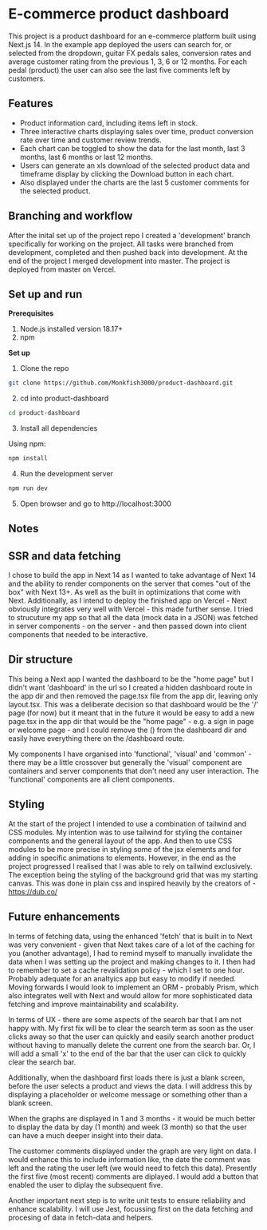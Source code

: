 # E-commerce product dashboard

This project is a product dashboard for an e-commerce platform built using Next.js 14. In the example app deployed the users can search for, or selected from the dropdown, guitar FX pedals sales, conversion rates and average customer rating from the previous 1, 3, 6 or 12 months.
For each pedal (product) the user can also see the last five comments left by customers.

## Features

- Product information card, including items left in stock.
- Three interactive charts displaying sales over time, product conversion rate over time and customer review trends.
- Each chart can be toggled to show the data for the last month, last 3 months, last 6 months or last 12 months.
- Users can generate an xls download of the selected product data and timeframe display by clicking the Download button in each chart.
- Also displayed under the charts are the last 5 customer comments for the selected product.

## Branching and workflow

After the inital set up of the project repo I created a 'development' branch specifically for working on the project. All tasks were branched from development, completed and then pushed back into development. At the end of the project I merged development into master. The project is deployed from master on Vercel.

## Set up and run

**Prerequisites**

1. Node.js installed version 18.17+
2. npm

**Set up**

1. Clone the repo

```bash
git clone https://github.com/Monkfish3000/product-dashboard.git
```

2. cd into product-dashboard

```bash
cd product-dashboard
```

3.  Install all dependencies

Using npm:

```bash
npm install
```

4. Run the development server

```bash
npm run dev
```

5. Open browser and go to http://localhost:3000

## Notes

## SSR and data fetching

I chose to build the app in Next 14 as I wanted to take advantage of Next 14 and the ability to render components on the server that comes "out of the box" with Next 13+. As well as the built in optimizations that come with Next. Additionally, as I intend to deploy the finished app on Vercel - Next obviously integrates very well with Vercel - this made further sense.
I tried to strucuture my app so that all the data (mock data in a JSON) was fetched in server components - on the server - and then passed down into client components that needed to be interactive.

## Dir structure

This being a Next app I wanted the dashboard to be the "home page" but I didn't want 'dashboard' in the url so I created a hidden dashboard route in the app dir and then removed the page.tsx file from the app dir, leaving only layout.tsx. This was a deliberate decision so that dashboard would be the '/' page (for now) but it meant that in the future it would be easy to add a new page.tsx in the app dir that would be the "home page" - e.g. a sign in page or welcome page - and I could remove the () from the dashboard dir and easily have everything there on the /dashboard route. 

My components I have organised into 'functional', 'visual' and 'common' - there may be a little crossover but generally the 'visual' component are containers and server components that don't need any user interaction. The 'functional' components are all client components. 

## Styling

At the start of the project I intended to use a combination of tailwind and CSS modules. My intention was to use tailwind for styling the container components and the general layout of the app. And then to use CSS modules to be more precise in styling some of the jsx elements and for adding in specific animations to elements. However, in the end as the project progressed I realised that I was able to rely on tailwind exclusively.
The exception being the styling of the background grid that was my starting canvas. This was done in plain css and inspired heavily by the creators of - https://dub.co/

## Future enhancements

In terms of fetching data, using the enhanced 'fetch' that is built in to Next was very convenient - given that Next takes care of a lot of the caching for you (another advantage), I had to remind myself to manually invalidate the data when I was setting up the project and making changes to it. I then had to remember to set a cache revalidation policy - which I set to one hour. Probably adequate for an analtyics app but easy to modify if needed.
Moving forwards I would look to implement an ORM - probably Prism, which also integrates well with Next and would allow for more sophisticated data fetching and improve maintainability and scalability.

In terms of UX - there are some aspects of the search bar that I am not happy with. My first fix will be to clear the search term as soon as the user clicks away so that the user can quickly and easily search another product without having to manually delete the current one from the search bar. Or, I will add a small 'x' to the end of the bar that the user can click to quickly clear the search bar.

Additionally, when the dashboard first loads there is just a blank screen, before the user selects a product and views the data. I will address this by displaying a placeholder or welcome message or something other than a blank screen. 

When the graphs are displayed in 1 and 3 months - it would be much better to display the data by day (1 month) and week (3 month) so that the user can have a much deeper insight into their data.

The customer comments displayed under the graph are very light on data. I would enhance this to include information like, the date the comment was left and the rating the user left (we would need to fetch this data). Presently the first five (most recent) comments are diplayed. I would add a button that enabled the user to diplay the subsequent five.

Another important next step is to write unit tests to ensure reliability and enhance scalability. I will use Jest, focussing first on the data fetching and procesing of data in fetch-data and helpers.
